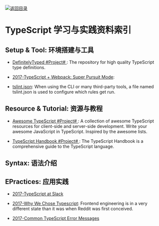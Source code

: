 [![返回目录](https://parg.co/UGo)](https://parg.co/b4z) 
 

# TypeScript 学习与实践资料索引


## Setup & Tool: 环境搭建与工具



- [DefinitelyTyped #Project# ](https://github.com/DefinitelyTyped/DefinitelyTyped): The repository for high quality TypeScript type definitions.


- [2017-TypeScript + Webpack: Super Pursuit Mode](https://medium.com/webpack/typescript-webpack-super-pursuit-mode-83cc568dea79): 

- [tslint.json](https://palantir.github.io/tslint/usage/tslint-json/): When using the CLI or many third-party tools, a file named tslint.json is used to configure which rules get run.


## Resource & Tutorial: 资源与教程



- [Awesome TypeScript #Project# ](https://github.com/dzharii/awesome-typescript): A collection of awesome TypeScript resources for client-side and server-side development. Write your awesome JavaScript in TypeScript. Inspired by the awesome lists.

- [TypeScript Handbook #Project# ](https://github.com/Microsoft/TypeScript-Handbook): The TypeScript Handbook is a comprehensive guide to the TypeScript language.



## Syntax: 语法介绍


## EPractices: 应用实践



- [2017-TypeScript at Slack](https://slack.engineering/typescript-at-slack-a81307fa288d)

- [2017-Why We Chose Typescript](https://redditblog.com/2017/06/30/why-we-chose-typescript/): Frontend engineering is in a very different state than it was when Reddit was first conceived.

- [2017-Common TypeScript Error Messages](https://www.sitepen.com/blog/2017/11/01/common-typescript-error-messages/)


